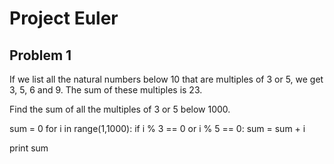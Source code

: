 Project Euler 
===
Problem 1
----

If we list all the natural numbers below 10 that are multiples of 3 or 5, we get 3, 5, 6 and 9. The sum of these multiples is 23.

Find the sum of all the multiples of 3 or 5 below 1000.



sum = 0
for i in range(1,1000):
  if i % 3 == 0 or i % 5 == 0:
    sum = sum + i
    
print sum
